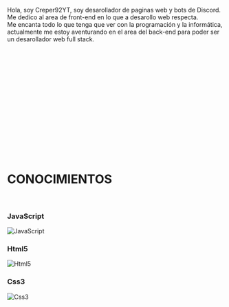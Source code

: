 <a class="aboutme_desc">Hola, soy Creper92YT, soy desarollador de paginas web y bots de Discord. Me dedico al area de front-end en lo que a desarollo web respecta. <br>Me encanta todo lo que tenga que ver con la programación y la informática, actualmente me estoy aventurando en el area del back-end para poder ser un desarollador web full stack.</a> <br>

<div class="spacer" style="margin-bottom: 100px; margin-top: 300px"></div> 


<h1 class="title1">CONOCIMIENTOS</h1> <br>

<div class="image_grid">

  <div class="subgrid">
        <h3 class="conocimientos_desc">JavaScript</h3>
<img class="conocimientos_img" src="img/js.png" alt="JavaScript">
</div>
  <div class="subgrid">
        <h3 class="conocimientos_desc">Html5</h3>
<img class="conocimientos_img" src="img/html5.png" alt="Html5">
</div>

  <div class="subgrid">
        <h3 class="conocimientos_desc">Css3</h3>
<img class="conocimientos_img" src="img/css3.png" alt="Css3">
</div>
</div>
